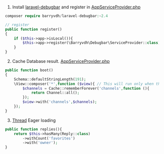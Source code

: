1. Install [laravel-debugbar](https://github.com/barryvdh/laravel-debugbar/tree/2.4) and register in [AppServiceProvider.php](../app/Providers/AppServiceProvider.php)
```php
composer require barryvdh/laravel-debugbar:~2.4

// register
public function register()
{
    if ($this->app->isLocal()){
        $this->app->register(\Barryvdh\Debugbar\ServiceProvider::class);
    }
}
```

2. Cache Database result. [AppServiceProvider.php](../app/Providers/AppServiceProvider.php)
```php
public function boot()
{
    Schema::defaultStringLength(191);
    \View::composer('*',function ($view){ // This will run only when the view is loaded.
        $channels = Cache::rememberForever('channels',function (){
            return Channel::all();
        });
        $view->with('channels',$channels);
    });
}
```

3. [Thread](../app/Thread.php) Eager loading
```php
public function replies(){
    return $this->hasMany(Reply::class)
        ->withCount('favorites')
        ->with('owner');
}
```

